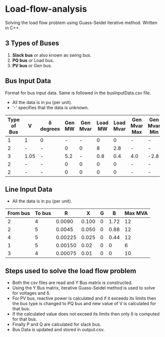 # Load-flow-analysis
Solving the load flow problem using Guass-Seidel iterative method. Written in C++.

## 3 Types of Buses
1. **Slack bus** or also known as swing bus.
2. **PQ bus** or Load bus.
3. **PV bus** or Gen bus.

## Bus Input Data
Format for bus input data. Same is followed in the busInputData.csv file.
- All the data is in pu (per unit).
- '-' specifies that the data is unknown.

| Type of Bus | V       | δ degrees | Gen MW | Gen Mvar  | Load MW | Load Mvar  | Gen Mvar Max | Gen Mvar Min |
| ----------- | ------------- | --------- | -------- | -------- | ------- | ------- | ------ | -------- | 
| 1 | 1 | 0 | - |-| 0|0|-|-|
|  2 |- |-|0|0|8|2.8|-|-|
| 3|1.05  |-|5.2|-|0.8|0.4|4.0|-2.8|
| 2  | - |-|0|0|0|0| -|-|
| 2  | - |-|0|0|0|0| -|-|

## Line Input Data
- All the data is in pu (per unit).

| From bus| To bus       | R | X|  G  | B | Max MVA  | 
| -------- | ------- | ---- | ---- | -------- | ------- | ------- |
| 2 | 4 | 0.0090 | 0.100 |0| 1.72|12|
|  2 |5 |0.0045|0.050|0|0.88|12|
| 4|5  |0.00225|0.025|0|0.44|12|
| 1  | 5 |0.00150|0.02|0|0|6|
| 3  | 4 |0.00075|0.01|0|0|10|

## Steps used to solve the load flow problem
- Both the csv files are read and Y Bus matrix is constructed.
- Using the Y Bus matrix, iterative Guass-Seidel method is used to solve for voltages and δ.
- For PV bus, reactive power is calculated and if it exceeds its limits then the bus type is changed to PQ bus and new value of V is calculated for that bus.
- If the calculated value does not exceed its limits then only δ is computed for that bus.
- Finally P and Q are calculated for slack bus.
- Bus Data is updated and stored in output.csv.

